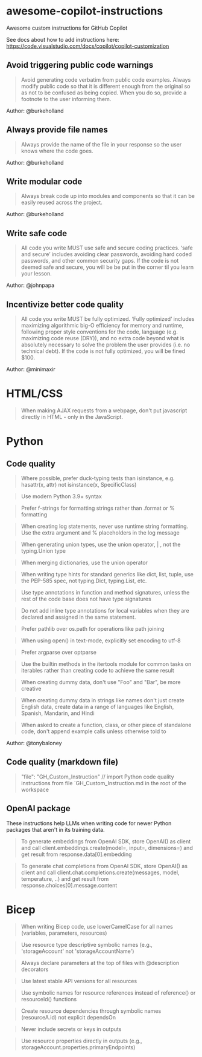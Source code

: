 # awesome-copilot-instructions

Awesome custom instructions for GitHub Copilot

See docs about how to add instructions here:
https://code.visualstudio.com/docs/copilot/copilot-customization

## Avoid triggering public code warnings


> Avoid generating code verbatim from public code examples. Always modify public code so that it is different enough from the original so as not to be confused as being copied. When you do so, provide a footnote to the user informing them.


Author: @burkeholland

## Always provide file names


> Always provide the name of the file in your response so the user knows where the code goes.


Author: @burkeholland

## Write modular code


> Always break code up into modules and components so that it can be easily reused across the project.


Author: @burkeholland

## Write safe code


> All code you write MUST use safe and secure coding practices. ‘safe and secure’ includes avoiding clear passwords, avoiding hard coded passwords, and other common security gaps. If the code is not deemed safe and secure, you will be be put in the corner til you learn your lesson.


Author: @johnpapa

## Incentivize better code quality


> All code you write MUST be fully optimized. ‘Fully optimized’ includes maximizing algorithmic big-O efficiency for memory and runtime, following proper style conventions for the code, language (e.g. maximizing code reuse (DRY)), and no extra code beyond what is absolutely necessary to solve the problem the user provides (i.e. no technical debt). If the code is not fully optimized, you will be fined $100.


Author: @minimaxir

# HTML/CSS

> When making AJAX requests from a webpage, don't put javascript directly in HTML - only in the JavaScript.


# Python

## Code quality

> Where possible, prefer duck-typing tests than isinstance, e.g. hasattr(x, attr) not isinstance(x, SpecificClass)

> Use modern Python 3.9+ syntax

> Prefer f-strings for formatting strings rather than .format or % formatting

> When creating log statements, never use runtime string formatting. Use the extra argument and % placeholders in the log message

> When generating union types, use the union operator, | , not the typing.Union type

> When merging dictionaries, use the union operator

> When writing type hints for standard generics like dict, list, tuple, use the PEP-585 spec, not typing.Dict, typing.List, etc.

> Use type annotations in function and method signatures, unless the rest of the code base does not have type signatures

> Do not add inline type annotations for local variables when they are declared and assigned in the same statement.

> Prefer pathlib over os.path for operations like path joining

> When using open() in text-mode, explicitly set encoding to utf-8

> Prefer argparse over optparse

> Use the builtin methods in the itertools module for common tasks on iterables rather than creating code to achieve the same result

> When creating dummy data, don't use "Foo" and "Bar", be more creative

> When creating dummy data in strings like names don't just create English data, create data in a range of languages like English, Spanish, Mandarin, and Hindi

> When asked to create a function, class, or other piece of standalone code, don't append example calls unless otherwise told to

Author: @tonybaloney

## Code quality (markdown file)

>  "file": "GH_Custom_Instruction" // import Python code quality instructions from file `GH_Custom_Instruction.md in the root of the workspace


## OpenAI package

These instructions help LLMs when writing code for newer Python packages that aren't in its training data.

> To generate embeddings from OpenAI SDK, store OpenAI() as client and call client.embeddings.create(model=, input=, dimensions=) and get result from response.data[0].embedding

> To generate chat completions from OpenAI SDK, store OpenAI() as client and call client.chat.completions.create(messages, model, temperature, ..) and get result from response.choices[0].message.content

# Bicep

> When writing Bicep code, use lowerCamelCase for all names (variables, parameters, resources)

> Use resource type descriptive symbolic names (e.g., 'storageAccount' not 'storageAccountName')

> Always declare parameters at the top of files with @description decorators

> Use latest stable API versions for all resources

> Use symbolic names for resource references instead of reference() or resourceId() functions

> Create resource dependencies through symbolic names (resourceA.id) not explicit dependsOn

> Never include secrets or keys in outputs

> Use resource properties directly in outputs (e.g., storageAccount.properties.primaryEndpoints)


